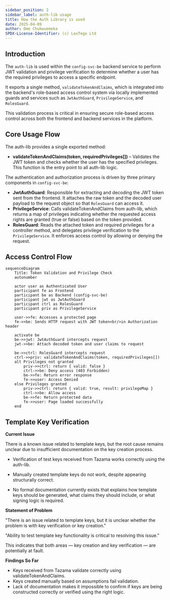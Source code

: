 ```yaml
---
sidebar_position: 2
sidebar_label: auth-lib usage
title: How the Auth Library is used
date: 2025-04-09
author: Ome Chukwuemeka
SPDX-License-Identifier: (c) LexTego Ltd
---
```


## Introduction

The `auth-lib` is used within the `config-svc-be` backend service to perform JWT validation and privilege verification to determine whether a user has the required privileges to access a specific endpoint. 

It exports a single method, `validateTokenAndClaims`, which is integrated into the backend's role-based access control system via locally implemented guards and services such as `JwtAuthGuard`, `PrivilegeService`, and `RolesGuard`.

This validation process is critical in ensuring secure role-based access control across both the frontend and backend services in the platform.

## Core Usage Flow

The auth-lib provides a single exported method:

- **validateTokenAndClaims(token, requiredPrivileges[])** – Validates the JWT token and checks whether the user has the specified privileges. This function is the entry point to all auth-lib logic.

The authentication and authorization process is driven by three primary components in `config-svc-be`:

- **JwtAuthGuard**: Responsible for extracting and decoding the JWT token sent from the frontend. It attaches the raw token and the decoded user payload to the request object so that `RolesGuard` can access it.
- **PrivilegeService**: Calls validateTokenAndClaims from auth-lib, which returns a map of privileges indicating whether the requested access rights are granted (true or false) based on the token provided.
- **RolesGuard**: Reads the attached token and required privileges for a controller method, and delegates privilege verification to the `PrivilegeService`. It enforces access control by allowing or denying the request.



## Access Control Flow

```mermaid
sequenceDiagram
    Title: Token Validation and Privilege Check
    autonumber

    actor user as Authenticated User
    participant fe as Frontend
    participant be as Backend (config-svc-be)
    participant jwt as JwtAuthGuard
    participant ctrl as RolesGuard
    participant priv as PrivilegeService

    user->>fe: Accesses a protected page
    fe->>be: Sends HTTP request with JWT token<br/>in Authorization header

    activate be
    be->>jwt: JwtAuthGuard intercepts request
    jwt->>be: Attach decoded token and user claims to request

    be->>ctrl: RolesGuard intercepts request
    ctrl->>priv: validateTokenAndClaims(token, requiredPrivileges[])
    alt Privileges not granted
        priv->>ctrl: return { valid: false }
        ctrl->>be: Deny access (403 Forbidden)
        be->>fe: Return error response
        fe->>user: Access Denied
    else Privileges granted
        priv->>ctrl: return { valid: true, result: privilegeMap }
        ctrl->>be: Allow access
        be->>fe: Return protected data
        fe->>user: Page loaded successfully
    end
```

## Template Key Verification

**Current Issue**

There is a known issue related to template keys, but the root cause remains unclear due to insufficient documentation on the key creation process.

 - Verification of test keys received from Tazama works correctly using the auth-lib.

 - Manually created template keys do not work, despite appearing structurally correct.

 - No formal documentation currently exists that explains how template keys should be generated, what claims they should include, or what signing logic is required.

**Statement of Problem**

"There is an issue related to template keys, but it is unclear whether the problem is with key verification or key creation."

"Ability to test template key functionality is critical to resolving this issue."

This indicates that both areas — key creation and key verification — are potentially at fault.

**Findings So Far**

 - Keys received from Tazama validate correctly using validateTokenAndClaims.
 - Keys created manually based on assumptions fail validation.
 - Lack of documentation makes it impossible to confirm if keys are being constructed correctly or verified using the right logic.

